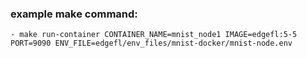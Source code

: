 ### example make command:
    - make run-container CONTAINER_NAME=mnist_node1 IMAGE=edgefl:5-5 PORT=9090 ENV_FILE=edgefl/env_files/mnist-docker/mnist-node.env